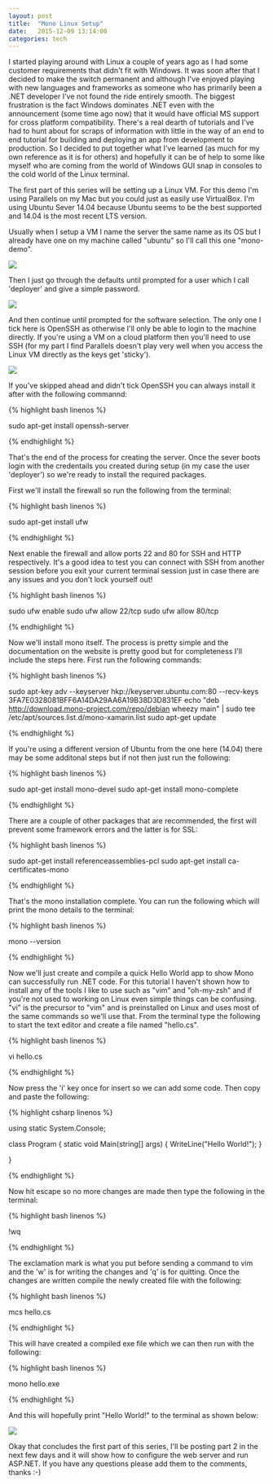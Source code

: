 ```yaml
---
layout: post
title:  "Mono Linux Setup"
date:   2015-12-09 13:14:00
categories: tech
---
```


I started playing around with Linux a couple of years ago as I had some customer requirements that didn't fit with Windows. It was soon after that I decided to make the switch permanent and although I've enjoyed playing with new languages and frameworks as someone who has primarily been a .NET developer I've not found the ride entirely smooth. The biggest frustration is the fact Windows dominates .NET even with the announcement (some time ago now) that it would have official MS support for cross platform compatibility. There's a real dearth of tutorials and I've had to hunt about for scraps of information with little in the way of an end to end tutorial for building and deploying an app from development to production. So I decided to put together what I've learned (as much for my own reference as it is for others) and hopefully it can be of help to some like myself who are coming from the world of Windows GUI snap in consoles to the cold world of the Linux terminal. 

The first part of this series will be setting up a Linux VM. For this demo I'm using Parallels on my Mac but you could just as easily use VirtualBox. I'm using Ubuntu Sever 14.04 because Ubuntu seems to be the best supported and 14.04 is the most recent LTS version.

Usually when I setup a VM I name the server the same name as its OS but I already have one on my machine called "ubuntu" so I'll call this one "mono-demo".

![](/images/2016-01-07/2016-01-07@22.11.19-sm.jpg)

Then I just go through the defaults until prompted for a user which I call 'deployer' and give a simple password.

![](/images/2016-01-07/2016-01-07@22.28.32-sm.jpg)

And then continue until prompted for the software selection. The only one I tick here is OpenSSH as otherwise I'll only be able to login to the machine directly. If you're using a VM on a cloud platform then you'll need to use SSH (for my part I find Parallels doesn't play very well when you access the Linux VM directly as the keys get 'sticky').

![](/images/2016-01-07/2016-01-07@22.46.49-sm.jpg)

If you've skipped ahead and didn't tick OpenSSH you can always install it after with the following commannd:

{% highlight bash linenos %}

sudo apt-get install openssh-server

{% endhighlight %}

That's the end of the process for creating the server. Once the sever boots login with the credentails you created during setup (in my case the user 'deployer') so we're ready to install the required packages.

First we'll install the firewall so run the following from the terminal:

{% highlight bash linenos %}

sudo apt-get install ufw

{% endhighlight %}

Next enable the firewall and allow ports 22 and 80 for SSH and HTTP respectively. It's a good idea to test you can connect with SSH from another session before you exit your current terminal session just in case there are any issues and you don't lock yourself out!

{% highlight bash linenos %}

sudo ufw enable
sudo ufw allow 22/tcp
sudo ufw allow 80/tcp

{% endhighlight %}

Now we'll install mono itself. The process is pretty simple and the documentation on the website is pretty good but for completeness I'll include the steps here. First run the following commands:

{% highlight bash linenos %}

sudo apt-key adv --keyserver hkp://keyserver.ubuntu.com:80 --recv-keys 3FA7E0328081BFF6A14DA29AA6A19B38D3D831EF
echo "deb http://download.mono-project.com/repo/debian wheezy main" | sudo tee /etc/apt/sources.list.d/mono-xamarin.list
sudo apt-get update 

{% endhighlight %}

If you're using a different version of Ubuntu from the one here (14.04) there may be some additonal steps but if not then just run the following: 

{% highlight bash linenos %}

sudo apt-get install mono-devel
sudo apt-get install mono-complete

{% endhighlight %}

There are a couple of other packages that are recommended, the first will prevent some framework errors and the latter is for SSL:

{% highlight bash linenos %}

sudo apt-get install referenceassemblies-pcl
sudo apt-get install ca-certificates-mono

{% endhighlight %}

That's the mono installation complete. You can run the following which will print the mono details to the terminal:

{% highlight bash linenos %}

mono --version

{% endhighlight %}

Now we'll just create and compile a quick Hello World app to show Mono can successfully run .NET code. For this tutorial I haven't shown how to install any of the tools I like to use such as "vim" and "oh-my-zsh" and if you're not used to working on Linux even simple things can be confusing. "vi" is the precursor to "vim" and is preinstalled on Linux and uses most of the same commands so we'll use that. From the terminal type the following to start the text editor and create a file named "hello.cs".

{% highlight bash linenos %}

vi hello.cs

{% endhighlight %}

Now press the 'i' key once for insert so we can add some code. Then copy and paste the following:

{% highlight csharp linenos %}

using static System.Console;

class Program
{
  static void Main(string[] args)
  {
    WriteLine("Hello World!");
  }

}

{% endhighlight %}

Now hit escape so no more changes are made then type the following in the terminal:

{% highlight bash linenos %}

!wq

{% endhighlight %}
 
The exclamation mark is what you put before sending a command to vim and the 'w' is for writing the changes and 'q' is for quitting. Once the changes are written compile the newly created file with the following:

{% highlight bash linenos %}

mcs hello.cs

{% endhighlight %}

This will have created a compiled exe file which we can then run with the following:

{% highlight bash linenos %}

mono hello.exe

{% endhighlight %}

And this will hopefully print "Hello World!" to the terminal as shown below:

![](/images/2016-01-07/2016-01-11@23.05.34-sm.jpg)

Okay that concludes the first part of this series, I'll be posting part 2 in the next few days and it will show how to configure the web server and run ASP.NET. If you have any questions please add them to the comments, thanks :-)